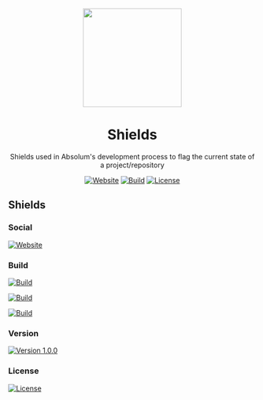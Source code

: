 <p align="center"><a href="https://github.com/absolum1"
target="_blank"><br><img width="200" src="https://absolum.nl/assets/images/absolum-min-1014x789.png"></a></p>


<h1 align="center">Shields</h1>


<p align="center">Shields used in Absolum's development process to flag the current state of a project/repository</p>


<p align="center"> 
<a href="https://absolum.nl"><img src="https://img.shields.io/badge/website-absolum.nl-lightgrey.svg" alt="Website"></a>
<a href="https://github.com/absolum1"><img src="https://img.shields.io/badge/build-success-lightgrey.svg" alt="Build"></a>
<a href="https://absolum.nl/mitlicense"><img src="https://img.shields.io/badge/license-MIT-lightgrey.svg" alt="License"></a>
</p>


## Shields

### Social
<a href="https://absolum.nl"><img src="https://img.shields.io/badge/website-absolum.nl-lightgrey.svg" alt="Website"></a>

### Build
<a href="https://github.com/absolum1"><img src="https://img.shields.io/badge/build-success-lightgrey.svg" alt="Build"></a>

<a href="https://github.com/absolum1"><img src="https://img.shields.io/badge/build-passing-lightgrey.svg" alt="Build"></a>

<a href="https://github.com/absolum1"><img src="https://img.shields.io/badge/build-failing-lightgrey.svg" alt="Build"></a>

### Version
<a href="https://github.com/absolum1"><img src="https://img.shields.io/badge/version-1.0.0-lightgrey.svg" alt="Version 1.0.0"></a>

### License
<a href="https://absolum.nl/mitlicense"><img src="https://img.shields.io/badge/license-MIT-lightgrey.svg" alt="License"></a>
